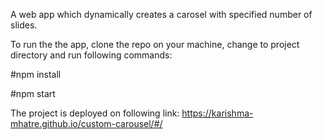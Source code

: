 A web app which dynamically creates a carosel with specified number of slides.

To run the the app, clone the repo on your machine, change to project directory and run following commands:

#npm install

#npm start

The project is deployed on following link: https://karishma-mhatre.github.io/custom-carousel/#/
